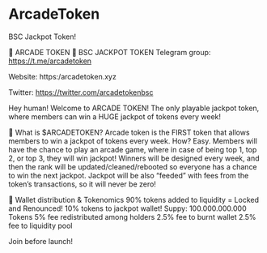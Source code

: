 # ArcadeToken
BSC Jackpot Token!

👾 ARCADE TOKEN 👾 BSC JACKPOT TOKEN
Telegram group: https://t.me/arcadetoken

Website: https:/arcadetoken.xyz

Twitter: https://twitter.com/arcadetokenbsc

Hey human! Welcome to ARCADE TOKEN! The only playable jackpot token, where members can win a HUGE jackpot of tokens every week!

👾 What is $ARCADETOKEN? 
Arcade token is the FIRST token that allows members to win a jackpot of tokens every week. How? Easy.
Members will have the chance to play an arcade game, where in case of being top 1, top 2, or top 3, they will win jackpot! Winners will be designed every week, and then the rank will be updated/cleaned/rebooted so everyone has a chance to win the next jackpot.
Jackpot will be also “feeded” with fees from the token’s transactions, so it will never be zero!

👾 Wallet distribution & Tokenomics
90% tokens added to liquidity = Locked and Renounced!
10% tokens to jackpot wallet! 
Suppy: 100.000.000.000 Tokens
5% fee redistributed among holders
2.5% fee to burnt wallet
2.5% fee to liquidity pool

Join before launch!
